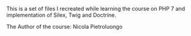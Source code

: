 This is a set of files I recreated while learning the course on PHP 7 and implementation of Silex, Twig and Doctrine.

The Author of the course: Nicola Pietroluongo
